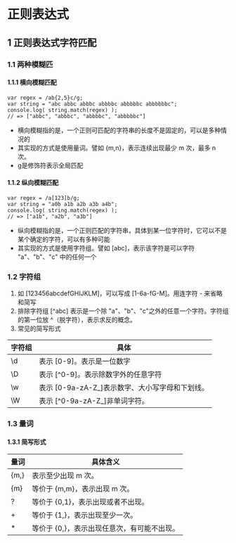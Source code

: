 # 正则表达式

## 1 正则表达式字符匹配

### 1.1 两种模糊匹

#### 1.1.1 横向模糊匹配
```
var regex = /ab{2,5}c/g;
var string = "abc abbc abbbc abbbbc abbbbbc abbbbbbc";
console.log( string.match(regex) );
// => ["abbc", "abbbc", "abbbbc", "abbbbbc"]
```
* 横向模糊指的是，一个正则可匹配的字符串的长度不是固定的，可以是多种情况的
* 其实现的方式是使用量词。譬如 {m,n}，表示连续出现最少 m 次，最多 n 次。
* g是修饰符表示全局匹配


#### 1.1.2 纵向模糊匹配
```
var regex = /a[123]b/g;
var string = "a0b a1b a2b a3b a4b";
console.log( string.match(regex) );
// => ["a1b", "a2b", "a3b"]

```
* 纵向模糊指的是，一个正则匹配的字符串，具体到某一位字符时，它可以不是某个确定的字符，可以有多种可能
* 其实现的方式是使用字符组。譬如 [abc]，表示该字符是可以字符 "a"、"b"、"c" 中的任何一个


### 1.2 字符组
1. 如 [123456abcdefGHIJKLM]，可以写成 [1-6a-fG-M]。用连字符 - 来省略和简写
2. 排除字符组 [^abc] 表示是一个除 "a"、"b"、"c"之外的任意一个字符。字符组的第一位放 ^（脱字符），表示求反的概念。
3. 常见的简写形式  

字符组 | 具体
---- | -----
\\d | 表示 [0-9]。表示是一位数字 
\\D | 表示 [^0-9]。表示除数字外的任意字符
\\w |表示 [0-9a-zA-Z_]表示数字、大小写字母和下划线。
\\W |表示 [^0-9a-zA-Z_]非单词字符。

### 1.3 量词

#### 1.3.1 简写形式
量词 | 具体含义
---- | -----
{m,} | 表示至少出现 m 次。
{m} | 等价于 {m,m}，表示出现 m 次。
? | 等价于 {0,1}，表示出现或者不出现。
\+ | 等价于 {1,}，表示出现至少一次。
\* | 等价于 {0,}，表示出现任意次，有可能不出现。
